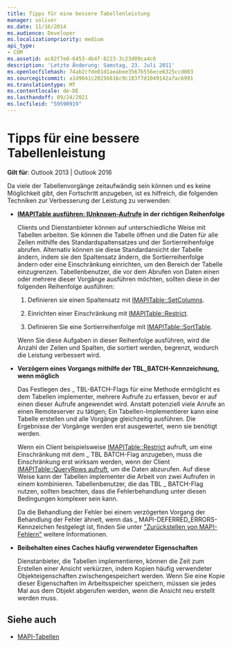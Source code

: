```yaml
---
title: Tipps für eine bessere Tabellenleistung
manager: soliver
ms.date: 11/16/2014
ms.audience: Developer
ms.localizationpriority: medium
api_type:
- COM
ms.assetid: ac82f7e8-6453-4b4f-8223-3c23d09ca4c6
description: 'Letzte Änderung: Samstag, 23. Juli 2011'
ms.openlocfilehash: 74ab2cfde01d1aeabee3567b556ece6325ccd003
ms.sourcegitcommit: a1d9041c20256616c9c183f7d1049142a7ac6991
ms.translationtype: MT
ms.contentlocale: de-DE
ms.lasthandoff: 09/24/2021
ms.locfileid: "59590919"
---
```

# <a name="tips-for-better-table-performance"></a>Tipps für eine bessere Tabellenleistung
  
**Gilt für**: Outlook 2013 | Outlook 2016 
  
Da viele der Tabellenvorgänge zeitaufwändig sein können und es keine Möglichkeit gibt, den Fortschritt anzugeben, ist es hilfreich, die folgenden Techniken zur Verbesserung der Leistung zu verwenden:
  
- **[IMAPITable ausführen: IUnknown-Aufrufe](imapitableiunknown.md) in der richtigen Reihenfolge**
    
   Clients und Dienstanbieter können auf unterschiedliche Weise mit Tabellen arbeiten. Sie können die Tabelle öffnen und die Daten für alle Zeilen mithilfe des Standardspaltensatzes und der Sortierreihenfolge abrufen. Alternativ können sie diese Standardansicht der Tabelle ändern, indem sie den Spaltensatz ändern, die Sortierreihenfolge ändern oder eine Einschränkung einrichten, um den Bereich der Tabelle einzugrenzen. Tabellenbenutzer, die vor dem Abrufen von Daten einen oder mehrere dieser Vorgänge ausführen möchten, sollten diese in der folgenden Reihenfolge ausführen:
    
    1. Definieren sie einen Spaltensatz mit [IMAPITable::SetColumns](imapitable-setcolumns.md).
        
    2. Einrichten einer Einschränkung mit [IMAPITable::Restrict](imapitable-restrict.md).
        
    3. Definieren Sie eine Sortierreihenfolge mit [IMAPITable::SortTable](imapitable-sorttable.md).
    
    Wenn Sie diese Aufgaben in dieser Reihenfolge ausführen, wird die Anzahl der Zeilen und Spalten, die sortiert werden, begrenzt, wodurch die Leistung verbessert wird.
    
- **Verzögern eines Vorgangs mithilfe der TBL_BATCH-Kennzeichnung, wenn möglich**
    
    Das Festlegen des \_ TBL-BATCH-Flags für eine Methode ermöglicht es dem Tabellen implementer, mehrere Aufrufe zu erfassen, bevor er auf einen dieser Aufrufe angewendet wird. Anstatt potenziell viele Anrufe an einen Remoteserver zu tätigen; Ein Tabellen-Implementierer kann eine Tabelle erstellen und alle Vorgänge gleichzeitig ausführen. Die Ergebnisse der Vorgänge werden erst ausgewertet, wenn sie benötigt werden. 
    
    Wenn ein Client beispielsweise [IMAPITable::Restrict](imapitable-restrict.md) aufruft, um eine Einschränkung mit dem \_ TBL BATCH-Flag anzugeben, muss die Einschränkung erst wirksam werden, wenn der Client [IMAPITable::QueryRows aufruft,](imapitable-queryrows.md) um die Daten abzurufen. Auf diese Weise kann der Tabellen implementer die Arbeit von zwei Aufrufen in einem kombinieren. Tabellenbenutzer, die das TBL \_ BATCH-Flag nutzen, sollten beachten, dass die Fehlerbehandlung unter diesen Bedingungen komplexer sein kann. 
    
    Da die Behandlung der Fehler bei einem verzögerten Vorgang der Behandlung der Fehler ähnelt, wenn das \_ MAPI-DEFERRED_ERRORS-Kennzeichen festgelegt ist, finden Sie unter ["Zurückstellen von MAPI-Fehlern"](deferring-mapi-errors.md) weitere Informationen. 
    
- **Beibehalten eines Caches häufig verwendeter Eigenschaften**
    
    Dienstanbieter, die Tabellen implementieren, können die Zeit zum Erstellen einer Ansicht verkürzen, indem Kopien häufig verwendeter Objekteigenschaften zwischengespeichert werden. Wenn Sie eine Kopie dieser Eigenschaften im Arbeitsspeicher speichern, müssen sie jedes Mal aus dem Objekt abgerufen werden, wenn die Ansicht neu erstellt werden muss.
    
## <a name="see-also"></a>Siehe auch

- [MAPI-Tabellen](mapi-tables.md)

